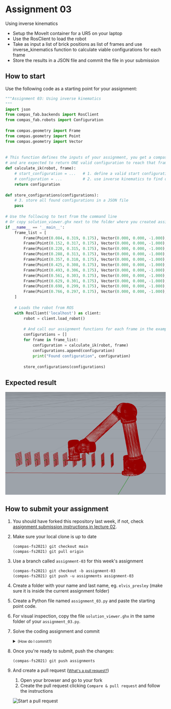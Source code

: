 # Assignment 03

Using inverse kinematics

* Setup the MoveIt container for a UR5 on your laptop
* Use the RosClient to load the robot
* Take as input a list of brick positions as list of frames and use inverse_kinematics function to calculate viable configurations for each frame
* Store the results in a JSON file and commit the file in your submission

## How to start

Use the following code as a starting point for your assignment:

```python
"""Assignment 03: Using inverse kinematics
"""
import json
from compas_fab.backends import RosClient
from compas_fab.robots import Configuration

from compas.geometry import Frame
from compas.geometry import Point
from compas.geometry import Vector


# This function defines the inputs of your assignment, you get a compas_fab.robots.Robot and a Frame
# and are expected to return ONE valid configuration to reach that frame
def calculate_ik(robot, frame):
    # start_configuration = ...   # 1. define a valid start configuration for your frames
    # configuration = ...         # 2. use inverse kinematics to find out a valid configuration
    return configuration

def store_configurations(configurations):
    # 3. store all found configurations in a JSON file
    pass

# Use the following to test from the command line
# Or copy solution_viewer.ghx next to the folder where you created assignment_03.py to visualize the same in Grasshopper
if __name__ == '__main__':
    frame_list = [
        Frame(Point(0.084, 0.319, 0.175), Vector(0.000, 0.000, -1.000), Vector(0.000, 1.000, 0.000)),
        Frame(Point(0.152, 0.317, 0.175), Vector(0.000, 0.000, -1.000), Vector(0.000, 1.000, 0.000)),
        Frame(Point(0.220, 0.315, 0.175), Vector(0.000, 0.000, -1.000), Vector(0.000, 1.000, 0.000)),
        Frame(Point(0.288, 0.313, 0.175), Vector(0.000, 0.000, -1.000), Vector(0.000, 1.000, 0.000)),
        Frame(Point(0.357, 0.310, 0.175), Vector(0.000, 0.000, -1.000), Vector(0.000, 1.000, 0.000)),
        Frame(Point(0.425, 0.308, 0.175), Vector(0.000, 0.000, -1.000), Vector(0.000, 1.000, 0.000)),
        Frame(Point(0.493, 0.306, 0.175), Vector(0.000, 0.000, -1.000), Vector(0.000, 1.000, 0.000)),
        Frame(Point(0.561, 0.303, 0.175), Vector(0.000, 0.000, -1.000), Vector(0.000, 1.000, 0.000)),
        Frame(Point(0.629, 0.301, 0.175), Vector(0.000, 0.000, -1.000), Vector(0.000, 1.000, 0.000)),
        Frame(Point(0.698, 0.299, 0.175), Vector(0.000, 0.000, -1.000), Vector(0.000, 1.000, 0.000)),
        Frame(Point(0.766, 0.297, 0.175), Vector(0.000, 0.000, -1.000), Vector(0.000, 1.000, 0.000))
    ]

    # Loads the robot from ROS
    with RosClient('localhost') as client:
        robot = client.load_robot()

        # And call our assignment functions for each frame in the example
        configurations = []
        for frame in frame_list:
            configuration = calculate_ik(robot, frame)
            configurations.append(configuration)
            print("Found configuration", configuration)

        store_configurations(configurations)

```

## Expected result

![The result](robot_ik.png)

## How to submit your assignment

1. You should have forked this repository last week, if not, check [assignment submission instructions in lecture 02](../../lecture_02/assignment_01#how-to-submit-your-assignment).
2. Make sure your local clone is up to date

       (compas-fs2021) git checkout main
       (compas-fs2021) git pull origin

3. Use a branch called `assignment-03` for this week's assignment

       (compas-fs2021) git checkout -b assignment-03
       (compas-fs2021) git push -u assignments assignment-03

4. Create a folder with your name and last name, eg. `elvis_presley` (make sure it is inside the current assignment folder)
5. Create a Python file named `assignment_03.py` and paste the starting point code.
6. For visual inspection, copy the file `solution_viewer.ghx` in the same folder of your `assignment_03.py`.
6. Solve the coding assignment and commit
    <details><summary><small>(How do I commit?)</small></summary>
    <p>

    Usually, commits are done from a visual client or VS code,
    but you can also commit your changes from the command line:

       (compas-fs2021) git add lecture_04/assignment_03/elvis_presley/\* && git commit -m "hello world"

    
    </p>
    </details>

8. Once you're ready to submit, push the changes:

       (compas-fs2021) git push assignments

9. And create a pull request (<small>[What's a pull request?](https://docs.github.com/en/github/collaborating-with-issues-and-pull-requests/about-pull-requests)</small>)

    1. Open your browser and go to your fork
    2. Create the pull request clicking `Compare & pull request` and follow the instructions

    ![Start a pull request](../../.github/pull-request.png)
